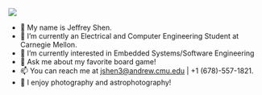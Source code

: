 </p align="center">
<img src="https://github.com/Skyism/Skyism/blob/main/newbanner.jpg" />

<p align="center">

- 👋 My name is Jeffrey Shen.
- 🌱 I’m currently an Electrical and Computer Engineering Student at Carnegie Mellon.
- 🤔 I’m currently interested in Embedded Systems/Software Engineering
- 💬 Ask me about my favorite board game!
- 📫 You can reach me at jshen3@andrew.cmu.edu | +1 (678)-557-1821.
- 🔭 I enjoy photography and astrophotography!


